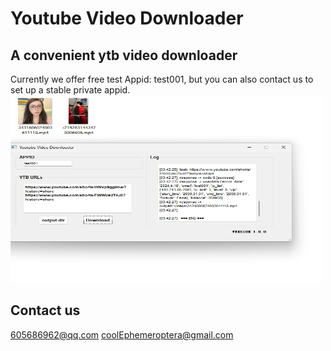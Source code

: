 # Youtube Video Downloader

## A convenient ytb video downloader
Currently we offer free test Appid: test001,  but you can also contact us to set up a stable private appid.
<img src="img/img1.png" width="500" height="300">

## Contact us
605686962@qq.com
coolEphemeroptera@gmail.com
